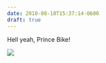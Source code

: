 ```yaml
---
date: 2018-08-10T15:37:14-0600
draft: true
---
```




Hell yeah, Prince Bike!

![](/images/2018/fa620b3b76.jpg)



